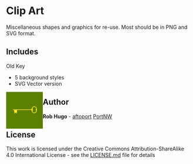 # Clip Art

Miscellaneous shapes and graphics for re-use. Most should be in PNG and SVG format.

## Includes

Old Key
* 5 background styles
* SVG Vector version
<img align="left" width="100" src="https://github.com/aftoport/clip-art/blob/master/old-key/old-key-001.png">


## Author

**Rob Hugo** - [aftoport](https://github.com/aftoport)
[PortNW](https://portnw.com)

## License

This work is licensed under the Creative Commons Attribution-ShareAlike 4.0 International License - see the [LICENSE.md](LICENSE.md) file for details